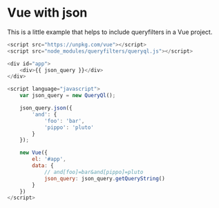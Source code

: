 # Vue with json

This is a little example that helps to include queryfilters in a Vue project.

```javascript
<script src="https://unpkg.com/vue"></script>
<script src="node_modules/queryfilters/queryql.js"></script>

<div id="app">
    <div>{{ json_query }}</div>
</div>

<script language="javascript">
    var json_query = new QueryQl();

    json_query.json({
        'and': {
            'foo': 'bar',
            'pippo': 'pluto'
        }
    });

    new Vue({
        el: '#app',
        data: {
            // and[foo]=bar&and[pippo]=pluto
            json_query: json_query.getQueryString()
        }
    })
</script>
```
